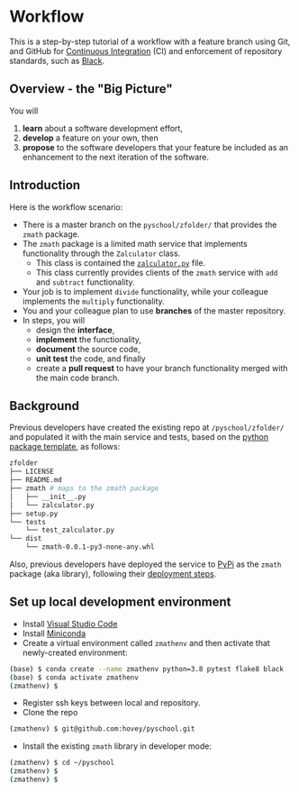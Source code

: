 # Workflow

This is a step-by-step tutorial of a workflow with a feature branch using Git, and GitHub for [Continuous Integration](https://docs.github.com/en/free-pro-team@latest/actions/guides/about-continuous-integration) (CI) and enforcement of repository standards, such as [Black](https://black.readthedocs.io/en/stable/).

## Overview - the "Big Picture"

You will 

1. **learn** about a software development effort, 
2. **develop** a feature on your own, then 
3. **propose** to the software developers that your feature be included as an enhancement to the next iteration of the software.

## Introduction

Here is the workflow scenario:

* There is a master branch on the `pyschool/zfolder/` that provides the `zmath` package. 
* The `zmath` package is a limited math service that implements functionality through the `Zalculator` class.  
  * This class is contained the [`zalculator.py`](../zmath/zalculator.py) file.  
  * This class currently provides clients of the `zmath` service with `add` and `subtract` functionality.
* Your job is to implement `divide` functionality, while your colleague implements the `multiply` functionality.  
* You and your colleague plan to use **branches** of the master repository.  
* In steps, you will
  * design the **interface**,
  * **implement** the functionality, 
  * **document** the source code, 
  * **unit test** the code, and finally
  * create a **pull request** to have your branch functionality merged with the main code branch.  

## Background

Previous developers have created the existing repo  at `/pyschool/zfolder/` and populated it with the main service and tests, based on the [python package template](https://packaging.python.org/tutorials/packaging-projects/#creating-the-package-files), as follows:

```bash
zfolder
├── LICENSE
├── README.md
├── zmath # maps to the zmath package
│   ├── __init__.py
│   └── zalculator.py
├── setup.py
└── tests
    └── test_zalculator.py
└── dist
    └── zmath-0.0.1-py3-none-any.whl
```

Also, previous developers have deployed the service to [PyPi](https://pypi.org/) as the `zmath` package (aka library), following their
[deployment steps](deployment.md).

## Set up local development environment

* Install [Visual Studio Code](https://code.visualstudio.com/)
* Install [Miniconda](https://docs.conda.io/en/latest/miniconda.html)
* Create a virtual environment called `zmathenv` and then activate that newly-created environment:

```bash 
(base) $ conda create --name zmathenv python=3.8 pytest flake8 black
(base) $ conda activate zmathenv
(zmathenv) $
```

* Register ssh keys between local and repository.
* Clone the repo

```bash
(zmathenv) $ git@github.com:hovey/pyschool.git
```

* Install the existing `zmath` library in developer mode:

```bash
(zmathenv) $ cd ~/pyschool
(zmathenv) $
(zmathenv) $

```